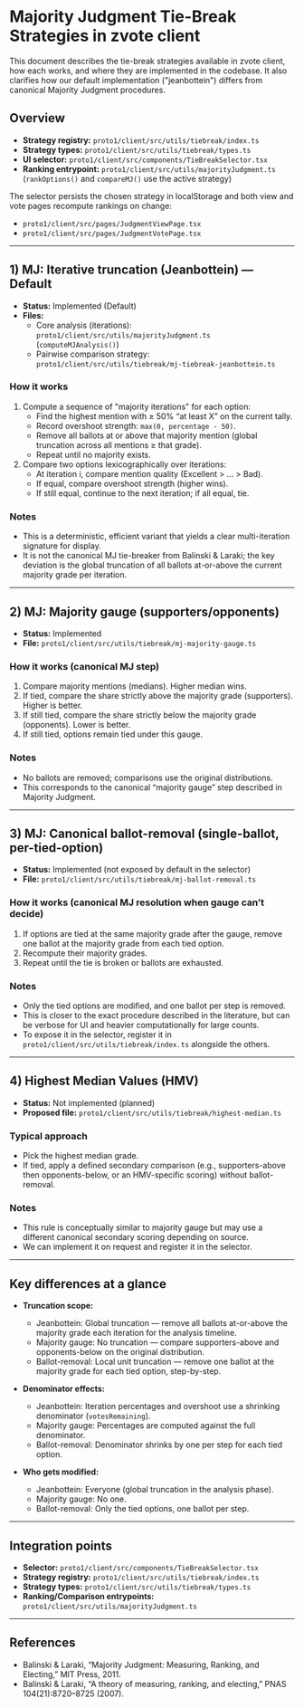 # Majority Judgment Tie-Break Strategies in zvote client

This document describes the tie-break strategies available in zvote client, how each works, and where they are implemented in the codebase. It also clarifies how our default implementation ("jeanbottein") differs from canonical Majority Judgment procedures.

## Overview

- **Strategy registry:** `proto1/client/src/utils/tiebreak/index.ts`
- **Strategy types:** `proto1/client/src/utils/tiebreak/types.ts`
- **UI selector:** `proto1/client/src/components/TieBreakSelector.tsx`
- **Ranking entrypoint:** `proto1/client/src/utils/majorityJudgment.ts` (`rankOptions()` and `compareMJ()` use the active strategy)

The selector persists the chosen strategy in localStorage and both view and vote pages recompute rankings on change:
- `proto1/client/src/pages/JudgmentViewPage.tsx`
- `proto1/client/src/pages/JudgmentVotePage.tsx`

---

## 1) MJ: Iterative truncation (Jeanbottein) — Default

- **Status:** Implemented (Default)
- **Files:**
  - Core analysis (iterations): `proto1/client/src/utils/majorityJudgment.ts` (`computeMJAnalysis()`)
  - Pairwise comparison strategy: `proto1/client/src/utils/tiebreak/mj-tiebreak-jeanbottein.ts`

### How it works
1. Compute a sequence of "majority iterations" for each option:
   - Find the highest mention with ≥ 50% “at least X” on the current tally.
   - Record overshoot strength: `max(0, percentage - 50)`.
   - Remove all ballots at or above that majority mention (global truncation across all mentions ≥ that grade).
   - Repeat until no majority exists.
2. Compare two options lexicographically over iterations:
   - At iteration i, compare mention quality (Excellent > … > Bad).
   - If equal, compare overshoot strength (higher wins).
   - If still equal, continue to the next iteration; if all equal, tie.

### Notes
- This is a deterministic, efficient variant that yields a clear multi-iteration signature for display.
- It is not the canonical MJ tie-breaker from Balinski & Laraki; the key deviation is the global truncation of all ballots at-or-above the current majority grade per iteration.

---

## 2) MJ: Majority gauge (supporters/opponents)

- **Status:** Implemented
- **File:** `proto1/client/src/utils/tiebreak/mj-majority-gauge.ts`

### How it works (canonical MJ step)
1. Compare majority mentions (medians). Higher median wins.
2. If tied, compare the share strictly above the majority grade (supporters). Higher is better.
3. If still tied, compare the share strictly below the majority grade (opponents). Lower is better.
4. If still tied, options remain tied under this gauge.

### Notes
- No ballots are removed; comparisons use the original distributions.
- This corresponds to the canonical “majority gauge” step described in Majority Judgment.

---

## 3) MJ: Canonical ballot-removal (single-ballot, per-tied-option)

- **Status:** Implemented (not exposed by default in the selector)
- **File:** `proto1/client/src/utils/tiebreak/mj-ballot-removal.ts`

### How it works (canonical MJ resolution when gauge can’t decide)
1. If options are tied at the same majority grade after the gauge, remove one ballot at the majority grade from each tied option.
2. Recompute their majority grades.
3. Repeat until the tie is broken or ballots are exhausted.

### Notes
- Only the tied options are modified, and one ballot per step is removed.
- This is closer to the exact procedure described in the literature, but can be verbose for UI and heavier computationally for large counts.
- To expose it in the selector, register it in `proto1/client/src/utils/tiebreak/index.ts` alongside the others.

---

## 4) Highest Median Values (HMV)

- **Status:** Not implemented (planned)
- **Proposed file:** `proto1/client/src/utils/tiebreak/highest-median.ts`

### Typical approach
- Pick the highest median grade.
- If tied, apply a defined secondary comparison (e.g., supporters-above then opponents-below, or an HMV-specific scoring) without ballot-removal.

### Notes
- This rule is conceptually similar to majority gauge but may use a different canonical secondary scoring depending on source.
- We can implement it on request and register it in the selector.

---

## Key differences at a glance

- **Truncation scope:**
  - Jeanbottein: Global truncation — remove all ballots at-or-above the majority grade each iteration for the analysis timeline.
  - Majority gauge: No truncation — compare supporters-above and opponents-below on the original distribution.
  - Ballot-removal: Local unit truncation — remove one ballot at the majority grade for each tied option, step-by-step.

- **Denominator effects:**
  - Jeanbottein: Iteration percentages and overshoot use a shrinking denominator (`votesRemaining`).
  - Majority gauge: Percentages are computed against the full denominator.
  - Ballot-removal: Denominator shrinks by one per step for each tied option.

- **Who gets modified:**
  - Jeanbottein: Everyone (global truncation in the analysis phase).
  - Majority gauge: No one.
  - Ballot-removal: Only the tied options, one ballot per step.

---

## Integration points

- **Selector:** `proto1/client/src/components/TieBreakSelector.tsx`
- **Strategy registry:** `proto1/client/src/utils/tiebreak/index.ts`
- **Strategy types:** `proto1/client/src/utils/tiebreak/types.ts`
- **Ranking/Comparison entrypoints:** `proto1/client/src/utils/majorityJudgment.ts`

---

## References
- Balinski & Laraki, “Majority Judgment: Measuring, Ranking, and Electing,” MIT Press, 2011.
- Balinski & Laraki, “A theory of measuring, ranking, and electing,” PNAS 104(21):8720–8725 (2007).
